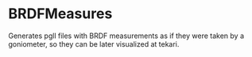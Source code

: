 # BRDFMeasures
 Generates pgll files with BRDF measurements as if they were taken by a goniometer, so they can be later visualized at tekari.
